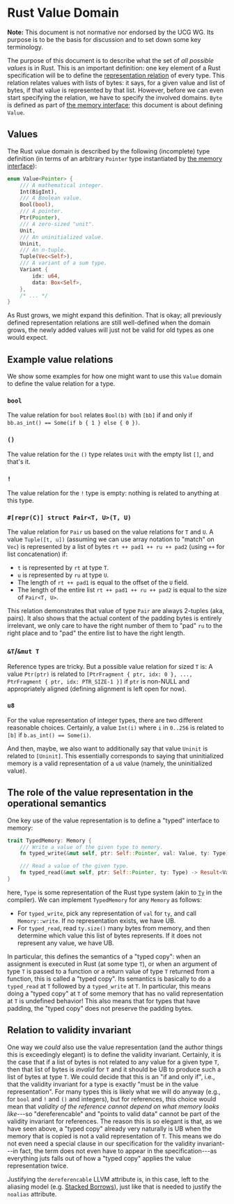 # Rust Value Domain

**Note:** This document is not normative nor endorsed by the UCG WG. Its purpose is to be the basis for discussion and to set down some key terminology.

The purpose of this document is to describe what the set of *all possible values* is in Rust.
This is an important definition: one key element of a Rust specification will be to define the [representation relation][representation] of every type.
This relation relates values with lists of bytes: it says, for a given value and list of bytes, if that value is represented by that list.
However, before we can even start specifying the relation, we have to specify the involved domains.
`Byte` is defined as part of [the memory interface][memory-interface]; this document is about defining `Value`.

[representation]: https://github.com/rust-lang/unsafe-code-guidelines/blob/master/reference/src/glossary.md#representation
[memory-interface]: memory-interface.md

## Values

The Rust value domain is described by the following (incomplete) type definition (in terms of an arbitrary `Pointer` type instantiated by [the memory interface][memory-interface]):

```rust
enum Value<Pointer> {
    /// A mathematical integer.
    Int(BigInt),
    /// A Boolean value.
    Bool(bool),
    /// A pointer.
    Ptr(Pointer),
    /// A zero-sized "unit".
    Unit,
    /// An uninitialized value.
    Uninit,
    /// An n-tuple.
    Tuple(Vec<Self>),
    /// A variant of a sum type.
    Variant {
        idx: u64,
        data: Box<Self>,
    },
    /* ... */
}
```

As Rust grows, we might expand this definition. That is okay; all previously defined representation relations are still well-defined when the domain grows, the newly added values will just not be valid for old types as one would expect.

## Example value relations

We show some examples for how one might want to use this `Value` domain to define the value relation for a type.

### `bool`

The value relation for `bool` relates `Bool(b)` with `[bb]` if and only if `bb.as_int() == Some(if b { 1 } else { 0 })`.

### `()`

The value relation for the `()` type relates `Unit` with the empty list `[]`, and that's it.

### `!`

The value relation for the `!` type is empty: nothing is related to anything at this type.

### `#[repr(C)] struct Pair<T, U>(T, U)`

The value relation for `Pair` us based on the value relations for `T` and `U`.
A value `Tuple([t, u])` (assuming we can use array notation to "match" on `Vec`) is represented by a list of bytes `rt ++ pad1 ++ ru ++ pad2` (using `++` for list concatenation) if:

* `t` is represented by `rt` at type `T`.
* `u` is represented by `ru` at type `U`.
* The length of `rt ++ pad1` is equal to the offset of the `U` field.
* The length of the entire list `rt ++ pad1 ++ ru ++ pad2` is equal to the size of `Pair<T, U>`.

This relation demonstrates that value of type `Pair` are always 2-tuples (aka, pairs).
It also shows that the actual content of the padding bytes is entirely irrelevant, we only care to have the right number of them to "pad" `ru` to the right place and to "pad" the entire list to have the right length.

### `&T`/`&mut T`

Reference types are tricky.
But a possible value relation for sized `T` is:
A value `Ptr(ptr)` is related to `[PtrFragment { ptr, idx: 0 }, ..., PtrFragment { ptr, idx: PTR_SIZE-1 }]` if `ptr` is non-NULL and appropriately aligned (defining alignment is left open for now).

### `u8`

For the value representation of integer types, there are two different reasonable choices.
Certainly, a value `Int(i)` where `i` in `0..256` is related to `[b]` if `b.as_int() == Some(i)`.

And then, maybe, we also want to additionally say that value `Uninit` is related to `[Uninit]`.
This essentially corresponds to saying that uninitialized memory is a valid representation of a `u8` value (namely, the uninitialized value).

## The role of the value representation in the operational semantics

One key use of the value representation is to define a "typed" interface to memory:

```rust
trait TypedMemory: Memory {
    /// Write a value of the given type to memory.
    fn typed_write(&mut self, ptr: Self::Pointer, val: Value, ty: Type) -> Result<(), Error>;

    /// Read a value of the given type.
    fn typed_read(&mut self, ptr: Self::Pointer, ty: Type) -> Result<Value, Error>;
}
```

here, `Type` is some representation of the Rust type system (akin to [`Ty`](https://doc.rust-lang.org/nightly/nightly-rustc/rustc/ty/type.Ty.html) in the compiler).
We can implement `TypedMemory` for any `Memory` as follows:
* For `typed_write`, pick any representation of `val` for `ty`, and call `Memory::write`. If no representation exists, we have UB.
* For `typed_read`, read `ty.size()` many bytes from memory, and then determine which value this list of bytes represents. If it does not represent any value, we have UB.

In particular, this defines the semantics of a "typed copy": when an assignment is executed in Rust (at some type `T`), or when an argument of type `T` is passed to a function or a return value of type `T` returned from a function, this is called a "typed copy".
Its semantics is basically to do a `typed_read` at `T` followed by a `typed_write` at `T`.
In particular, this means doing a "typed copy" at `T` of some memory that has no valid representation at `T` is undefined behavior!
This also means that for types that have padding, the "typed copy" does not preserve the padding bytes.

## Relation to validity invariant

One way we *could* also use the value representation (and the author things this is exceedingly elegant) is to define the validity invariant.
Certainly, it is the case that if a list of bytes is not related to any value for a given type `T`, then that list of bytes is *invalid* for `T` and it should be UB to produce such a list of bytes at type `T`.
We could decide that this is an "if and only if", i.e., that the validity invariant for a type is exactly "must be in the value representation".
For many types this is likely what we will do anyway (e.g., for `bool` and `!` and `()` and integers), but for references, this choice would mean that *validity of the reference cannot depend on what memory looks like*---so "dereferencable" and "points to valid data" cannot be part of the validity invariant for references.
The reason this is so elegant is that, as we have seen above, a "typed copy" already very naturally is UB when the memory that is copied is not a valid representation of `T`.
This means we do not even need a special clause in our specification for the validity invariant---in fact, the term does not even have to appear in the specification---as everything juts falls out of how a "typed copy" applies the value representation twice.

Justifying the `dereferencable` LLVM attribute is, in this case, left to the aliasing model (e.g. [Stacked Borrows]), just like that is needed to justify the `noalias` attribute.

[Stacked Borrows]: stacked-borrows.md
